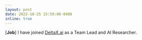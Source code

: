 ```yaml
---
layout: post
date: 2022-10-25 15:59:00-0400
inline: true
---
```


[**Job**] I have joined [DeltaX.ai](deltax.ai) as a Team Lead and AI Researcher.
